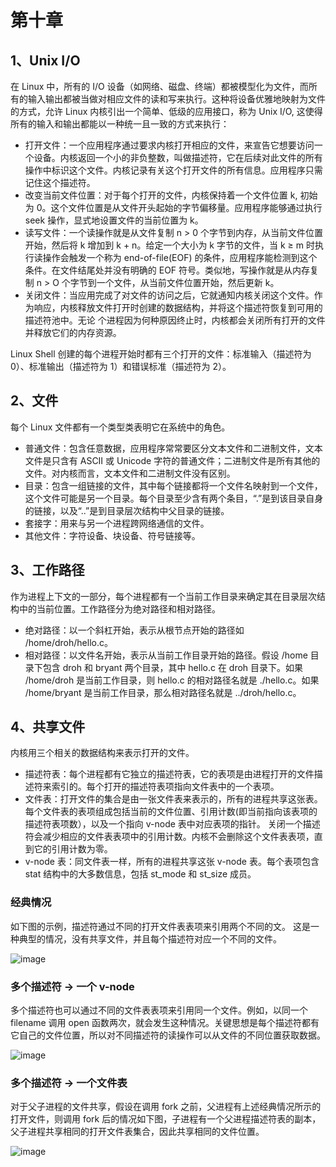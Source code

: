 # 第十章

## 1、Unix I/O

在 Linux 中，所有的 I/O 设备（如网络、磁盘、终端）都被模型化为文件，而所有的输入输出都被当做对相应文件的读和写来执行。这种将设备优雅地映射为文件的方式，允许 Linux 内核引出一个简单、低级的应用接口，称为 Unix I/O, 这使得所有的输入和输出都能以一种统一且一致的方式来执行：

- 打开文件：一个应用程序通过要求内核打开相应的文件，来宣告它想要访问一个设备。内核返回一个小的非负整数，叫做描述符，它在后续对此文件的所有操作中标识这个文件。内核记录有关这个打开文件的所有信息。应用程序只需记住这个描述符。
- 改变当前文件位置：对于每个打开的文件，内核保持着一个文件位置 k, 初始为 0。这个文件位置是从文件开头起始的字节偏移量。应用程序能够通过执行 seek 操作，显式地设置文件的当前位置为 k。
- 读写文件：一个读操作就是从文件复制 n > 0 个字节到内存，从当前文件位置开始，然后将 k 增加到 k + n。给定一个大小为 k 字节的文件，当 k ≥ m 时执行读操作会触发一个称为 end-of-file(EOF) 的条件，应用程序能检测到这个条件。在文件结尾处并没有明确的 EOF 符号。类似地，写操作就是从内存复制 n > O 个字节到一个文件，从当前文件位置开始，然后更新 k。
- 关闭文件：当应用完成了对文件的访问之后，它就通知内核关闭这个文件。作为响应，内核释放文件打开时创建的数据结构，并将这个描述符恢复到可用的描述符池中。无论 个进程因为何种原因终止时，内核都会关闭所有打开的文件并释放它们的内存资源。

Linux Shell 创建的每个进程开始时都有三个打开的文件：标准输入（描述符为 0）、标准输出（描述符为 1）和错误标准（描述符为 2）。

## 2、文件

每个 Linux 文件都有一个类型类表明它在系统中的角色。

- 普通文件：包含任意数据，应用程序常常要区分文本文件和二进制文件，文本文件是只含有 ASCII 或 Unicode 字符的普通文件；二进制文件是所有其他的文件。对内核而言，文本文件和二进制文件没有区别。
- 目录：包含一组链接的文件，其中每个链接都将一个文件名映射到一个文件，这个文件可能是另一个目录。每个目录至少含有两个条目，“.”是到该目录自身的链接，以及“..”是到目录层次结构中父目录的链接。
- 套接字：用来与另一个进程跨网络通信的文件。
- 其他文件：字符设备、块设备、符号链接等。

## 3、工作路径

作为进程上下文的一部分，每个进程都有一个当前工作目录来确定其在目录层次结构中的当前位置。工作路径分为绝对路径和相对路径。

- 绝对路径：以一个斜杠开始，表示从根节点开始的路径如 /home/droh/hello.c。
- 相对路径：以文件名开始，表示从当前工作目录开始的路径。假设 /home 目录下包含 droh 和 bryant 两个目录，其中 hello.c 在 droh 目录下。如果 /home/droh 是当前工作目录，则 hello.c 的相对路径名就是 ./hello.c。如果 /home/bryant 是当前工作目录，那么相对路径名就是 ../droh/hello.c。

## 4、共享文件

内核用三个相关的数据结构来表示打开的文件。

- 描述符表：每个进程都有它独立的描述符表，它的表项是由进程打开的文件描述符来索引的。每个打开的描述符表项指向文件表中的一个表项。
- 文件表：打开文件的集合是由一张文件表来表示的，所有的进程共享这张表。每个文件表的表项组成包括当前的文件位置、引用计数(即当前指向该表项的描述符表项数），以及一个指向 v-node 表中对应表项的指针。 关闭一个描述符会减少相应的文件表表项中的引用计数。内核不会删除这个文件表表项，直到它的引用计数为零。
- v-node 表：同文件表一样，所有的进程共享这张 v-node 表。每个表项包含 stat 结构中的大多数信息，包括 st_mode 和 st_size 成员。

### 经典情况

如下图的示例，描述符通过不同的打开文件表表项来引用两个不同的文。 这是一种典型的情况，没有共享文件，并且每个描述符对应一个不同的文件。

![image](https://user-images.githubusercontent.com/56211928/147381772-504363d3-822f-45cf-a4ef-e24a6d7794fb.png)

### 多个描述符 -> 一个 v-node

多个描述符也可以通过不同的文件表表项来引用同一个文件。例如，以同一个filename 调用 open 函数两次，就会发生这种情况。关键思想是每个描述符都有它自己的文件位置，所以对不同描述符的读操作可以从文件的不同位置获取数据。

![image](https://user-images.githubusercontent.com/56211928/147381971-ea994f92-6ecd-44bf-a45a-f6dc4bc202ee.png)

### 多个描述符 -> 一个文件表

对于父子进程的文件共享，假设在调用 fork 之前，父进程有上述经典情况所示的打开文件，则调用 fork 后的情况如下图，子进程有一个父进程描述符表的副本，父子进程共享相同的打开文件表集合，因此共享相同的文件位置。

![image](https://user-images.githubusercontent.com/56211928/147381874-5a4d8b0f-1051-4267-b652-3f2c59bea432.png)
